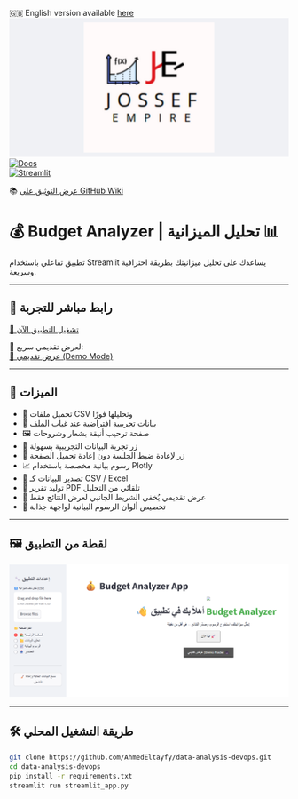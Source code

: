 🇬🇧 English version available [here](README.en.md)  
![Joseph Empire Preview](assets/joseph-empire-preview.png)  
[![Docs](https://img.shields.io/badge/docs-PDF-blue)](assets/BudgetAnalyzer_Documentation_AhmedELTayfy.pdf)  
[![Streamlit](https://static.streamlit.io/badges/streamlit_badge_black_white.svg)](https://data-analysis-devops-ajjiwigrbjayb86vtzed6e.streamlit.app)

📚 [عرض التوثيق على GitHub Wiki](../../wiki)

# 💰 Budget Analyzer | تحليل الميزانية 📊

تطبيق تفاعلي باستخدام Streamlit يساعدك على تحليل ميزانيتك بطريقة احترافية وسريعة.

---

## 🚀 رابط مباشر للتجربة

[🔗 تشغيل التطبيق الآن](https://data-analysis-devops-ajjiwigrbjayb86vtzed6e.streamlit.app)

📎 لعرض تقديمي سريع:  
[🎥 عرض تقديمي (Demo Mode)](https://data-analysis-devops-ajjiwigrbjayb86vtzed6e.streamlit.app/?mode=demo)

---

## 🧩 الميزات

- 📂 تحميل ملفات CSV وتحليلها فورًا  
- 🧪 بيانات تجريبية افتراضية عند غياب الملف  
- 🖼️ صفحة ترحيب أنيقة بشعار وشروحات  
- 🔁 زر تجربة البيانات التجريبية بسهولة  
- 🧹 زر لإعادة ضبط الجلسة دون إعادة تحميل الصفحة  
- 📈 رسوم بيانية مخصصة باستخدام Plotly  
- 💾 تصدير البيانات كـ CSV / Excel  
- 🧾 توليد تقرير PDF تلقائي من التحليل  
- 🎥 عرض تقديمي يُخفي الشريط الجانبي لعرض النتائج فقط  
- 🎨 تخصيص ألوان الرسوم البيانية لواجهة جذابة  

---

## 🖼️ لقطة من التطبيق

![واجهة التطبيق](assets/screenshot.png)

---

## 🛠️ طريقة التشغيل المحلي

```bash
git clone https://github.com/AhmedEltayfy/data-analysis-devops.git
cd data-analysis-devops
pip install -r requirements.txt
streamlit run streamlit_app.py
